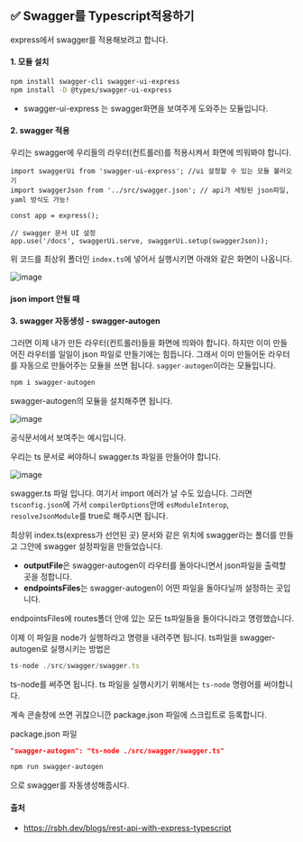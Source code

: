 ## ✅ Swagger를 Typescript적용하기

express에서 swagger를 적용해보려고 합니다. 



#### 1. 모듈 설치

```bash
npm install swagger-cli swagger-ui-express
npm install -D @types/swagger-ui-express
```

- swagger-ui-express 는 swagger화면을 보여주게 도와주는 모듈입니다.



#### 2. swagger 적용

우리는 swagger에 우리들의 라우터(컨트롤러)를 적용시켜서 화면에 띄워봐야 합니다.

```
import swaggerUi from 'swagger-ui-express'; //ui 설정할 수 있는 모듈 불러오기
import swaggerJson from '../src/swagger.json'; // api가 세팅된 json파일, yaml 방식도 가능!

const app = express();

// swagger 문서 UI 설정
app.use('/docs', swaggerUi.serve, swaggerUi.setup(swaggerJson));
```

위 코드를 최상위 폴더인 `index.ts`에 넣어서 실행시키면 아래와 같은 화면이 나옵니다.

![image](https://user-images.githubusercontent.com/112359150/206358914-ae91c0d1-de64-4124-ac5f-9b377061a928.png)

#### json import 안될 때 



#### 3. swagger 자동생성 - swagger-autogen

그러면 이제 내가 만든 라우터(컨트롤러)들을 화면에 띄와야 합니다. 하지만 이미 만들어진 라우터를 일일이 json 파일로 만들기에는 힘듭니다. 그래서 이미 만들어둔 라우터를 자동으로 만들어주는 모듈을 쓰면 됩니다. `sagger-autogen`이라는 모듈입니다.

```sh
npm i swagger-autogen
```

swagger-autogen의 모듈을 설치해주면 됩니다.

![image](https://user-images.githubusercontent.com/112359150/206359655-269ec0a2-250e-4d91-84ec-4540a0f5d251.png)

공식문서에서 보여주는 예시입니다. 

우리는 ts 문서로 써야하니 swagger.ts 파일을 만들어야 합니다.

![image](https://user-images.githubusercontent.com/112359150/206360302-f4f67c13-0676-4228-866d-7f0443ba6afd.png)

swagger.ts 파일 입니다.  여기서 import 에러가 날 수도 있습니다. 그러면 `tsconfig.json`에 가서 `compilerOptions`안에 `esModuleInterop`, `resolveJsonModule`를 true로 해주시면 됩니다.

최상위 index.ts(express가 선언된 곳) 문서와 같은 위치에 swagger라는 폴더를 만들고 그안에 swagger 설정파일을 만들었습니다. 

- **outputFile**은 swagger-autogen이 라우터를 돌아다니면서 json파일을 출력할 곳을 정합니다. 
- **endpointsFiles**는 swagger-autogen이 어떤 파일을 돌아다닐까 설정하는 곳입니다.

endpointsFiles에 routes폴더 안에 있는 모든 ts파일들을 돌아다니라고 명령했습니다.

이제 이 파일을 node가 실행하라고 명령을 내려주면 됩니다. ts파일을 swagger-autogen로 실행시키는 방법은 

```js
ts-node ./src/swagger/swagger.ts
```

ts-node를 써주면 됩니다. ts 파일을 실행시키기 위해서는 `ts-node` 명령어를 써야합니다.

계속 콘솔창에 쓰면 귀찮으니깐 package.json 파일에 스크립트로 등록합니다.



package.json 파일

```json
"swagger-autogen": "ts-node ./src/swagger/swagger.ts"
```

```sh
npm run swagger-autogen
```

으로 swagger를 자동생성해줍시다.



#### 출처

- https://rsbh.dev/blogs/rest-api-with-express-typescript